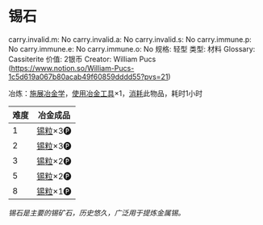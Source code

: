 # 锡石

carry.invalid.m: No
carry.invalid.a: No
carry.invalid.s: No
carry.immune.p: No
carry.immune.e: No
carry.immune.o: No
规格: 轻型
类型: 材料
Glossary: Cassiterite
价值: 2银币
Creator: William Pucs (https://www.notion.so/William-Pucs-1c5d619a067b80acab49f60859dddd55?pvs=21)

<aside>

冶炼：[施展](https://www.notion.so/1b3d619a067b80f38dccf027f026b32f?pvs=21)[冶金学](https://www.notion.so/1d4d619a067b8050bb96cde95147e0a7?pvs=21)，[使用](https://www.notion.so/1b3d619a067b80bbbbacd6817c707325?pvs=21)[冶金工具](%E5%86%B6%E9%87%91%E5%B7%A5%E5%85%B7%201d4d619a067b8092b3e9fda42e4da44e.md)×1，[消耗](https://www.notion.so/1b3d619a067b80789d16e44120e1be39?pvs=21)此物品，耗时1小时

| **难度** | 冶金成品 |
| --- | --- |
| 1 | [锡粒](%E9%94%A1%E7%B2%92%201d4d619a067b8036be7cf86bb72a057d.md)×3🅟 |
| 2 | [锡粒](%E9%94%A1%E7%B2%92%201d4d619a067b8036be7cf86bb72a057d.md)×3🅟 |
| 3 | [锡粒](%E9%94%A1%E7%B2%92%201d4d619a067b8036be7cf86bb72a057d.md)×2🅟 |
| 5 | [锡粒](%E9%94%A1%E7%B2%92%201d4d619a067b8036be7cf86bb72a057d.md)×2🅟 |
| 8 | [锡粒](%E9%94%A1%E7%B2%92%201d4d619a067b8036be7cf86bb72a057d.md)×1🅟 |
</aside>

*锡石是主要的锡矿石，历史悠久，广泛用于提炼金属锡。*